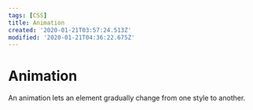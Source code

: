 ```yaml
---
tags: [CSS]
title: Animation
created: '2020-01-21T03:57:24.513Z'
modified: '2020-01-21T04:36:22.675Z'
---
```


# Animation

An animation lets an element gradually change from one style to another.



